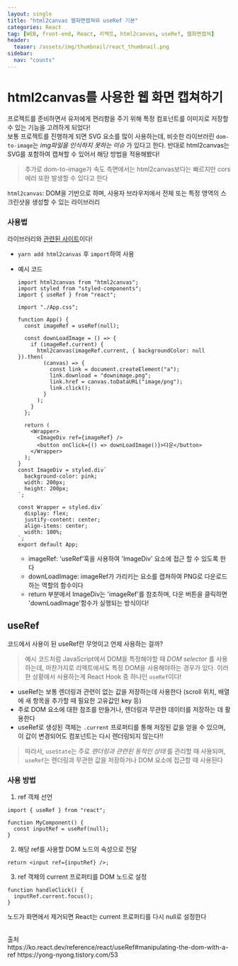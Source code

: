 ```yaml
---
layout: single
title: "html2canvas 웹화면캡쳐와 useRef 기본"
categories: React
tag: [WEB, front-end, React, 리액트, html2canvas, useRef, 웹화면캡쳐]
header:
  teaser: /assets/img/thumbnail/react_thumbnail.png
sidebar:
  nav: "counts"
---
```


# html2canvas를 사용한 웹 화면 캡쳐하기

프로젝트를 준비하면서 유저에게 편리함을 주기 위해 특정 컴포넌트를 이미지로 저장할 수 있는 기능을 고려하게 되었다!<br />
보통 프로젝트를 진행하게 되면 SVG 요소를 많이 사용하는데, 비슷한 라이브러린 `dom-to-image`는 _img파일을 인식하지 못하는 이슈_ 가 있다고 한다. 반대로 html2canvas는 SVG를 포함하여 캡쳐할 수 있어서 해당 방법을 적용해봤다!

> 추가로 dom-to-image가 속도 측면에서는 html2canvas보다는 빠르지만 cors에러 또한 발생할 수 있다고 한다

`html2canvas`: DOM을 기반으로 하며, 사용자 브라우저에서 전체 또는 특정 영역의 스크린샷을 생성할 수 있는 라이브러리<br/>

### 사용법

라이브러리와 [관련된 사이트](https://html2canvas.hertzen.com/)이다!

- `yarn add html2canvas` 후 `import`하여 사용 <br/>
- 예시 코드

  ```tsx
  import html2canvas from "html2canvas";
  import styled from "styled-components";
  import { useRef } from "react";

  import "./App.css";

  function App() {
    const imageRef = useRef(null);

    const downLoadImage = () => {
      if (imageRef.current) {
        html2canvas(imageRef.current, { backgroundColor: null }).then(
          (canvas) => {
            const link = document.createElement("a");
            link.download = "downimage.png";
            link.href = canvas.toDataURL("image/png");
            link.click();
          }
        );
      }
    };

    return (
      <Wrapper>
        <ImageDiv ref={imageRef} />
        <button onClick={() => downLoadImage()}>다운</button>
      </Wrapper>
    );
  }
  const ImageDiv = styled.div`
    background-color: pink;
    width: 200px;
    height: 200px;
  `;

  const Wrapper = styled.div`
    display: flex;
    justify-content: center;
    align-items: center;
    width: 100%;
  `;
  export default App;
  ```

  - imageRef: 'useRef'훅을 사용하여 'ImageDiv' 요소에 접근 할 수 있도록 한다
  - downLoadImage: imageRef가 가리키는 요소를 캡쳐하여 PNG로 다운로드 하는 역할의 함수이다
  - return 부분에서 ImageDiv는 'imageRef'를 참조하며, 다운 버튼을 클릭하면 'downLoadImage'함수가 실행되는 방식이다!

## useRef

코드에서 사용이 된 useRef란 무엇이고 언제 사용하는 걸까?

> 예시 코드처럼 JavaScript에서 DOM을 특정해야할 때 _DOM selector_ 를 사용하는데, 마찬가지로 리액트에서도 특정 DOM을 사용해야하는 경우가 있다. 이러한 상황에서 사용하는게 React Hook 중 하나인 `useRef`이다!

- useRef는 보통 렌더링과 관련이 없는 값을 저장하는데 사용한다 (scroll 위치, 배열에 새 항목을 추가할 때 필요한 고유값인 key 등)
- 주로 DOM 요소에 대한 참조를 만들거나, 렌더링과 무관한 데이터를 저장하는 데 활용한다
- useRef로 생성된 객체는 `.current` 프로퍼티를 통해 저장된 값을 얻을 수 있으며, 이 값이 변경되어도 컴포넌트는 다시 렌더링되지 않는다!!

> 따라서, `useState`는 주로 _렌더링과 관련된 동적인 상태_ 를 관리할 때 사용되며, `useRef`는 렌더링과 무관한 값을 저장하거나 DOM 요소에 접근할 때 사용된다

### 사용 방법

1. ref 객체 선언

```tsx
import { useRef } from "react";

function MyComponent() {
  const inputRef = useRef(null);
}
```

2. 해당 ref를 사용할 DOM 노드의 속성으로 전달

```tsx
return <input ref={inputRef} />;
```

3. ref 객체의 current 프로퍼티를 DOM 노드로 설정

```tsx
function handleClick() {
  inputRef.current.focus();
}
```

노드가 화면에서 제거되면 React는 current 프로퍼티를 다시 null로 설정한다

<br/>
출처<br/>
https://ko.react.dev/reference/react/useRef#manipulating-the-dom-with-a-ref
https://yong-nyong.tistory.com/53
